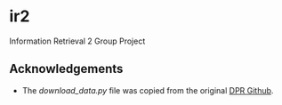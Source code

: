 # ir2

Information Retrieval 2 Group Project

## Acknowledgements

- The _download_data.py_ file was copied from the original [DPR Github](https://github.com/facebookresearch/DPR).
